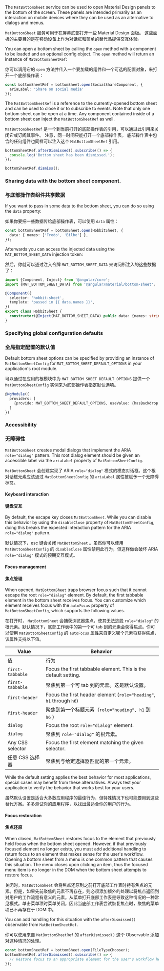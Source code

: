 The `MatBottomSheet` service can be used to open Material Design panels to the bottom of the screen.
These panels are intended primarily as an interaction on mobile devices where they can be used as an
alternative to dialogs and menus.

`MatBottomSheet` 服务可用于在屏幕底部打开一些 Material Design 面板。
这些面板的主要目的是在移动设备上作为对话框和菜单的替代品提供交互体验。

<!-- example(bottom-sheet-overview) -->

You can open a bottom sheet by calling the `open` method with a component to be loaded and an
optional config object. The `open` method will return an instance of `MatBottomSheetRef`:

你可以调用它的 `open` 方法并传入一个要加载的组件和一个可选的配置对象，来打开一个底部操作表：

```ts
const bottomSheetRef = bottomSheet.open(SocialShareComponent, {
  ariaLabel: 'Share on social media'
});
```

The `MatBottomSheetRef` is a reference to the currently-opened bottom sheet and can be used to close
it or to subscribe to events. Note that only one bottom sheet can be open at a time. Any component
contained inside of a bottom sheet can inject the `MatBottomSheetRef` as well.

`MatBottomSheetRef` 是一个到当前打开的底部操作表的引用，可以通过此引用来关闭它或订阅其事件。
注意，同一时间只能打开一个底部操作表。
底部操作表中包含的任何组件也同样可以注入这个 `MatBottomSheetRef` 引用。

```ts
bottomSheetRef.afterDismissed().subscribe(() => {
  console.log('Bottom sheet has been dismissed.');
});

bottomSheetRef.dismiss();
```

### Sharing data with the bottom sheet component.

### 与底部操作表组件共享数据

If you want to pass in some data to the bottom sheet, you can do so using the `data` property:

如果你要把一些数据传给底部操作表，可以使用 `data` 属性：

```ts
const bottomSheetRef = bottomSheet.open(HobbitSheet, {
  data: { names: ['Frodo', 'Bilbo'] },
});
```

Afterwards you can access the injected data using the `MAT_BOTTOM_SHEET_DATA` injection token:

然后，你就可以通过注入令牌 `MAT_BOTTOM_SHEET_DATA` 来访问所注入的这些数据了：

```ts
import {Component, Inject} from '@angular/core';
import {MAT_BOTTOM_SHEET_DATA} from '@angular/material/bottom-sheet';

@Component({
  selector: 'hobbit-sheet',
  template: 'passed in {{ data.names }}',
})
export class HobbitSheet {
  constructor(@Inject(MAT_BOTTOM_SHEET_DATA) public data: {names: string[]}) { }
}
```

### Specifying global configuration defaults

### 全局指定配置的默认值

Default bottom sheet options can be specified by providing an instance of `MatBottomSheetConfig`
for `MAT_BOTTOM_SHEET_DEFAULT_OPTIONS` in your application's root module.

可以通过在应用的根模块中为 `MAT_BOTTOM_SHEET_DEFAULT_OPTIONS` 提供一个 `MatBottomSheetConfig` 实例来为底部操作表指定默认选项。

```ts
@NgModule({
  providers: [
    {provide: MAT_BOTTOM_SHEET_DEFAULT_OPTIONS, useValue: {hasBackdrop: false}}
  ]
})
```


### Accessibility

### 无障碍性

`MatBottomSheet` creates modal dialogs that implement the ARIA `role="dialog"` pattern. This root
dialog element should be given an accessible label via the `ariaLabel` property of
`MatBottomSheetConfig`.

`MatBottomSheet` 会创建实现了 ARIA `role="dialog"` 模式的模态对话框。这个根对话框元素应该通过 `MatBottomSheetConfig` 的 `ariaLabel` 属性被赋予一个无障碍标签。

#### Keyboard interaction

#### 键盘交互

By default, the escape key closes `MatBottomSheet`. While you can disable this behavior by using
the `disableClose` property of `MatBottomSheetConfig`, doing this breaks the expected interaction
pattern for the ARIA `role="dialog"` pattern.

默认情况下，esc 键会关闭 `MatBottomSheet` 。虽然你可以使用 `MatBottomSheetConfig` 的 `disableClose` 属性禁用此行为，但这样做会破坏 ARIA `role="dialog"` 模式的预期交互模式。

#### Focus management

#### 焦点管理

When opened, `MatBottomSheet` traps browser focus such that it cannot escape the root
`role="dialog"` element. By default, the first tabbable element in the bottom sheet receives focus.
You can customize which element receives focus with the `autoFocus` property of
`MatBottomSheetConfig`, which supports the following values.

在打开时， `MatBottomSheet` 会捕获浏览器焦点，使其无法逃脱 `role="dialog"` 的根元素。默认情况下，底部工作表中的第一个可 tab 到的元素会获得焦点。你可以使用 `MatBottomSheetConfig` 的 `autoFocus` 属性来自定义哪个元素将获得焦点，该属性支持以下值。

| Value            | Behavior                                                             |
|------------------|----------------------------------------------------------------------|
| 值                | 行为                                                                   |
| `first-tabbable` | Focus the first tabbable element. This is the default setting.       |
| `first-tabbable` | 聚焦到第一个可 tab 到的元素。这是默认设置。                                             |
| `first-header`   | Focus the first header element (`role="heading"`, `h1` through `h6`) |
| `first-header`   | 聚焦到第一个标题元素（`role="heading"`、`h1` 到 `h6` ）                            |
| `dialog`         | Focus the root `role="dialog"` element.                              |
| `dialog`         | 聚焦到 `role="dialog"` 的根元素。                                            |
| Any CSS selector | Focus the first element matching the given selector.                 |
| 任意 CSS 选择器       | 聚焦到与给定选择器匹配的第一个元素。                                                   |

While the default setting applies the best behavior for most applications, special cases may benefit
from these alternatives. Always test your application to verify the behavior that works best for
your users.

虽然默认设置是适合大多数应用程序的最佳行为，但特殊情况下也可能要用到这些替代方案。多多测试你的应用程序，以找出最适合你的用户的行为。

#### Focus restoration

#### 焦点还原

When closed, `MatBottomSheet` restores focus to the element that previously held focus when the
bottom sheet opened. However, if that previously focused element no longer exists, you must
add additional handling to return focus to an element that makes sense for the user's workflow.
Opening a bottom sheet from a menu is one common pattern that causes this situation. The menu
closes upon clicking an item, thus the focused menu item is no longer in the DOM when the bottom
sheet attempts to restore focus.

关闭时，`MatBottomSheet` 会将焦点还原到之前打开底部工作表时持有焦点的元素。但是，如果先前聚焦的元素不再存在，则必须添加额外的处理以将焦点返回到对用户的工作流程有意义的元素。从菜单打开底部工作表是导致这种情况的一种常见模式。单击菜单项时菜单关闭，因此当底部工作表尝试恢复焦点时，聚焦的菜单项已不再存在于 DOM 中。

You can add handling for this situation with the `afterDismissed()` observable from
`MatBottomSheetRef`.

你可以使用来自 `MatBottomSheetRef` 的 `afterDismissed()` 这个 Observable 添加对这种情况的处理。

```typescript
const bottomSheetRef = bottomSheet.open(FileTypeChooser);
bottomSheetRef.afterDismissed().subscribe(() => {
  // Restore focus to an appropriate element for the user's workflow here.
});
```
